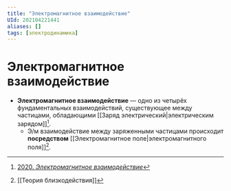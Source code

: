 ```yaml
---
title: "Электромагнитное взаимодействие"
UId: 202104221441
aliases: []
tags: [электродинамика]
---
```


# Электромагнитное взаимодействие

- **Электромагнитное взаимодействие** — одно из четырёх фундаментальных взаимодействий, существующее между частицами, обладающими [[Заряд электрический|электрическим зарядом]][^1].
	- Э/м взаимодействие между заряженными частицами происходит **посредством** [[Электромагнитное поле|электромагнитного поля]][^2].

[^1]: [2020. *Электромагнитное взаимодействие*](zotero://select/items/1_JWL85CIS)
[^2]: [[Теория близкодействия]]